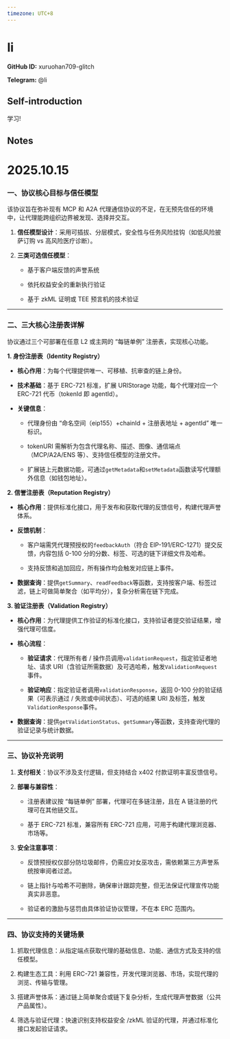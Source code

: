 ```yaml
---
timezone: UTC+8
---
```


# li

**GitHub ID:** xuruohan709-glitch

**Telegram:** @li

## Self-introduction

学习!

## Notes
<!-- Content_START -->
# 2025.10.15
<!-- DAILY_CHECKIN_2025-10-15_START -->
### **一、协议核心目标与信任模型**

该协议旨在弥补现有 MCP 和 A2A 代理通信协议的不足，在无预先信任的环境中，让代理能跨组织边界被发现、选择并交互。

1.  **信任模型设计**：采用可插拔、分层模式，安全性与任务风险挂钩（如低风险披萨订购 vs 高风险医疗诊断）。
    
2.  **三类可选信任模型**：
    
    -   基于客户端反馈的声誉系统
        
    -   依托权益安全的重新执行验证
        
    -   基于 zkML 证明或 TEE 预言机的技术验证
        

* * *

### **二、三大核心注册表详解**

协议通过三个可部署在任意 L2 或主网的 “每链单例” 注册表，实现核心功能。

**1\. 身份注册表（Identity Registry）**

-   **核心作用**：为每个代理提供唯一、可移植、抗审查的链上身份。
    
-   **技术基础**：基于 ERC-721 标准，扩展 URIStorage 功能，每个代理对应一个 ERC-721 代币（tokenId 即 agentId）。
    
-   **关键信息**：
    
    -   代理身份由 “命名空间（eip155）+chainId + 注册表地址 + agentId” 唯一标识。
        
    -   tokenURI 需解析为包含代理名称、描述、图像、通信端点（MCP/A2A/ENS 等）、支持信任模型的注册文件。
        
    -   扩展链上元数据功能，可通过`getMetadata`和`setMetadata`函数读写代理额外信息（如钱包地址）。
        

**2\. 信誉注册表（Reputation Registry）**

-   **核心作用**：提供标准化接口，用于发布和获取代理的反馈信号，构建代理声誉体系。
    
-   **反馈机制**：
    
    -   客户端需凭代理预授权的`feedbackAuth`（符合 EIP-191/ERC-1271）提交反馈，内容包括 0-100 分的分数、标签、可选的链下详细文件及哈希。
        
    -   支持反馈和追加回应，所有操作均会触发对应链上事件。
        
-   **数据查询**：提供`getSummary`、`readFeedback`等函数，支持按客户端、标签过滤，链上可做简单聚合（如平均分），复杂分析需在链下完成。
    

**3\. 验证注册表（Validation Registry）**

-   **核心作用**：为代理提供工作验证的标准化接口，支持验证者提交验证结果，增强代理可信度。
    
-   **核心流程**：
    
    -   **验证请求**：代理所有者 / 操作员调用`validationRequest`，指定验证者地址、请求 URI（含验证所需数据）及可选哈希，触发`ValidationRequest`事件。
        
    -   **验证响应**：指定验证者调用`validationResponse`，返回 0-100 分的验证结果（可表示通过 / 失败或中间状态）、可选的结果 URI 及标签，触发`ValidationResponse`事件。
        
-   **数据查询**：提供`getValidationStatus`、`getSummary`等函数，支持查询代理的验证记录与统计数据。
    

* * *

### **三、协议补充说明**

1.  **支付相关**：协议不涉及支付逻辑，但支持结合 x402 付款证明丰富反馈信号。
    
2.  **部署与兼容性**：
    
    -   注册表建议按 “每链单例” 部署，代理可在多链注册，且在 A 链注册的代理可在其他链交互。
        
    -   基于 ERC-721 标准，兼容所有 ERC-721 应用，可用于构建代理浏览器、市场等。
        
3.  **安全注意事项**：
    
    -   反馈预授权仅部分防垃圾邮件，仍需应对女巫攻击，需依赖第三方声誉系统按审阅者过滤。
        
    -   链上指针与哈希不可删除，确保审计跟踪完整，但无法保证代理宣传功能真实非恶意。
        
    -   验证者的激励与惩罚由具体验证协议管理，不在本 ERC 范围内。
        

* * *

### **四、协议支持的关键场景**

1.  抓取代理信息：从指定端点获取代理的基础信息、功能、通信方式及支持的信任模型。
    
2.  构建生态工具：利用 ERC-721 兼容性，开发代理浏览器、市场，实现代理的浏览、传输与管理。
    
3.  搭建声誉体系：通过链上简单聚合或链下复杂分析，生成代理声誉数据（公共产品属性）。
    
4.  筛选与验证代理：快速识别支持权益安全 /zkML 验证的代理，并通过标准化接口发起验证请求。
<!-- DAILY_CHECKIN_2025-10-15_END -->
<!-- Content_END -->
